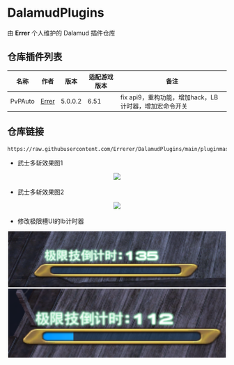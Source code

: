 # DalamudPlugins
由 **Errer** 个人维护的 Dalamud 插件仓库

## 仓库插件列表
| 名称      | 作者      | 版本 | 适配游戏版本 | 备注 |
|----------|----------|----------|----------|----------|
| PvPAuto | [Errer](https://github.com/Errerer)  | 5.0.0.2 | 6.51 | fix api9，重构功能，增加hack，LB计时器，增加宏命令开关 |

## 仓库链接
```
https://raw.githubusercontent.com/Errerer/DalamudPlugins/main/pluginmaster.json
```

- 武士多斩效果图1
 <div align="center">
<img src="https://github.com/Errerer/DalamudPlugins/blob/main/testgit.gif" width="500" >
</div>

- 武士多斩效果图2
 <div align="center">
<img src="https://github.com/Errerer/DalamudPlugins/blob/main/testgit2.gif" width="500" >
</div>

- 修改极限槽UI的lb计时器
 <div align="center">
<img src="https://github.com/Errerer/DalamudPlugins/blob/main/LB1.png" width="500" >
  <img src="https://github.com/Errerer/DalamudPlugins/blob/main/LB2.png" width="500" >
</div>
